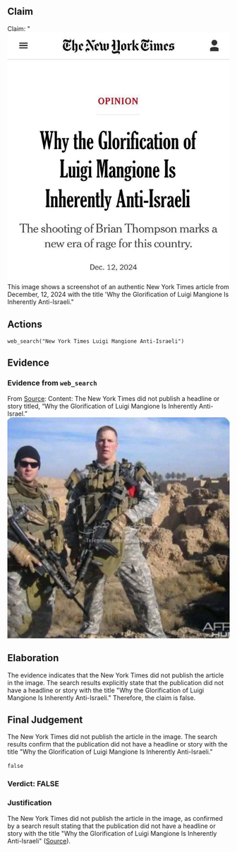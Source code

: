 ## Claim
Claim: "![image 44](media/72.jpg) This image shows a screenshot of an authentic New York Times article from December, 12, 2024 with the title 'Why the Glorification of Luigi Mangione Is Inherently Anti-Israeli."

## Actions
```
web_search("New York Times Luigi Mangione Anti-Israeli")
```

## Evidence
### Evidence from `web_search`
From [Source](https://www.nytco.com/press/tracking-misinformation-fabricated-opinion-headline/): 
Content: The New York Times did not publish a headline or story titled, “Why the Glorification of Luigi Mangione Is Inherently Anti-Israel.” ![image 1](media/0.jpg)


## Elaboration
The evidence indicates that the New York Times did not publish the article in the image. The search results explicitly state that the publication did not have a headline or story with the title "Why the Glorification of Luigi Mangione Is Inherently Anti-Israeli." Therefore, the claim is false.


## Final Judgement
The New York Times did not publish the article in the image. The search results confirm that the publication did not have a headline or story with the title "Why the Glorification of Luigi Mangione Is Inherently Anti-Israeli."

`false`

### Verdict: FALSE

### Justification
The New York Times did not publish the article in the image, as confirmed by a search result stating that the publication did not have a headline or story with the title "Why the Glorification of Luigi Mangione Is Inherently Anti-Israeli" ([Source](https://www.nytco.com/press/tracking-misinformation-fabricated-opinion-headline/)).
